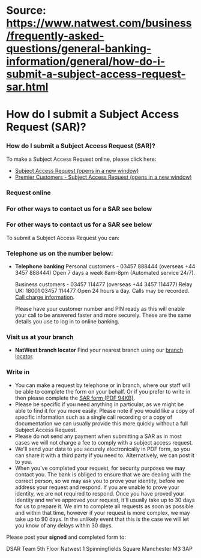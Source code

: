 # Source: https://www.natwest.com/business/frequently-asked-questions/general-banking-information/general/how-do-i-submit-a-subject-access-request-sar.html

# How do I submit a Subject Access Request (SAR)?

### How do I submit a Subject Access Request (SAR)?

To make a Subject Access Request online, please click here:

* [Subject Access Request (opens in a new window)](https://www.natwest.com/gdpr-triage-page.html)
* [Premier Customers - Subject Access Request (opens in a new window)](https://www.natwest.com/premier-banking/gdpr-triage-page.html)

### Request online

### For other ways to contact us for a SAR see below

### For other ways to contact us for a SAR see below

To submit a Subject Access Request you can:

### Telephone us on the number below:

* **Telephone banking**
  Personal customers - 03457 888444 (overseas +44 3457 888444)
  Open 7 days a week 8am-8pm (Automated service 24/7).

  Business customers - 03457 114477 (overseas +44 3457 114477)
   Relay UK: 18001 03457 114477
  Open 24 hours a day.
   Calls may be recorded.
  [Call charge information](https://www.natwest.com/support-centre/banking-near-me/contact-us/call-charge-information.html).

  Please have your customer number and PIN ready as this will enable your call to be answered faster and more securely. These are the same details you use to log in to online banking.

### Visit us at your branch

* **NatWest branch locator**
  Find your nearest branch using our [branch locator](https://www.natwest.com/search-results/locator.html).

### Write in

* You can make a request by telephone or in branch, where our staff will be able to complete the form on your behalf. Or if you prefer to write in then please complete the [SAR form (PDF 94KB)](https://personal.natwest.com/content/dam/natwest_com/nw-assets/pdfs/NWB200788_170418_OSC_URE.pdf).
* Please be specific if you need anything in particular, as we might be able to find it for you more easily. Please note if you would like a copy of specific information such as a single call recording or a copy of documentation we can usually provide this more quickly without a full Subject Access Request.
* Please do not send any payment when submitting a SAR as in most cases we will not charge a fee to comply with a subject access request.
* We'll send your data to you securely electronically in PDF form, so you can share it with a third party if you need to. Alternatively, we can post it to you.
* When you've completed your request, for security purposes we may contact you. The bank is obliged to ensure that we are dealing with the correct person, so we may ask you to prove your identity, before we address your request and respond. If you are unable to prove your identity, we are not required to respond. Once you have proved your identity and we've approved your request, it'll usually take up to 30 days for us to prepare it. We aim to complete all requests as soon as possible and within that time, however if your request is more complex, we may take up to 90 days. In the unlikely event that this is the case we will let you know of any delays within 30 days.

Please post your **signed** and completed form to:

DSAR Team 5th Floor
Natwest
1 Spinningfields Square
Manchester
M3 3AP